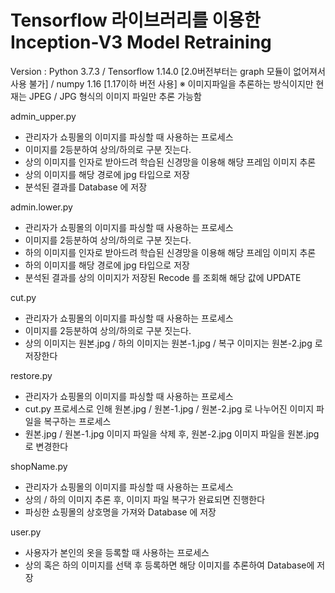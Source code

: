 Tensorflow 라이브러리를 이용한 Inception-V3 Model Retraining
============================================================

Version : Python 3.7.3 / Tensorflow 1.14.0 [2.0버전부터는 graph 모듈이 없어져서 사용 불가] / numpy 1.16 [1.17이하 버전 사용]
※ 이미지파일을 추론하는 방식이지만 현재는 JPEG / JPG 형식의 이미지 파일만 추론 가능함


admin_upper.py
 - 관리자가 쇼핑몰의 이미지를 파싱할 때 사용하는 프로세스
 - 이미지를 2등분하여 상의/하의로 구분 짓는다.
 - 상의 이미지를 인자로 받아드려 학습된 신경망을 이용해 해당 프레임 이미지 추론
 - 상의 이미지를 해당 경로에 jpg 타입으로 저장
 - 분석된 결과를 Database 에 저장

admin.lower.py
 - 관리자가 쇼핑몰의 이미지를 파싱할 때 사용하는 프로세스
 - 이미지를 2등분하여 상의/하의로 구분 짓는다.
 - 하의 이미지를 인자로 받아드려 학습된 신경망을 이용해 해당 프레임 이미지 추론
 - 하의 이미지를 해당 경로에 jpg 타입으로 저장
 - 분석된 결과를 상의 이미지가 저장된 Recode 를 조회해 해당 값에 UPDATE
 
cut.py
 - 관리자가 쇼핑몰의 이미지를 파싱할 때 사용하는 프로세스
 - 이미지를 2등분하여 상의/하의로 구분 짓는다.
 - 상의 이미지는 원본.jpg / 하의 이미지는 원본-1.jpg / 복구 이미지는 원본-2.jpg 로 저장한다
 
restore.py
 - 관리자가 쇼핑몰의 이미지를 파싱할 때 사용하는 프로세스
 - cut.py 프로세스로 인해 원본.jpg / 원본-1.jpg / 원본-2.jpg 로 나누어진 이미지 파일을 복구하는 프로세스
 - 원본.jpg / 원본-1.jpg 이미지 파일을 삭제 후, 원본-2.jpg 이미지 파일을 원본.jpg 로 변경한다
 
 shopName.py
 - 관리자가 쇼핑몰의 이미지를 파싱할 때 사용하는 프로세스
 - 상의 / 하의 이미지 추론 후, 이미지 파일 복구가 완료되면 진행한다
 - 파싱한 쇼핑몰의 상호명을 가져와 Database 에 저장
 
 user.py
  - 사용자가 본인의 옷을 등록할 때 사용하는 프로세스
  - 상의 혹은 하의 이미지를 선택 후 등록하면 해당 이미지를 추론하여 Database에 저장
